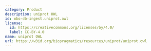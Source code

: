 ```yaml
---
category: Product
description: uniprot OWL
id: obo-db-ingest.uniprot.owl
license:
  id: https://creativecommons.org/licenses/by/4.0/
  label: CC-BY-4.0
name: uniprot OWL
url: https://w3id.org/biopragmatics/resources/uniprot/uniprot.owl
---
```

